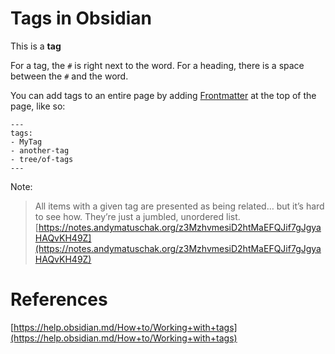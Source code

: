 # Tags in Obsidian   
This is a **tag**    
   
For a tag, the `#` is right next to the word. For a heading, there is a space between the `#` and the word.   
   
You can add tags to an entire page by adding [Frontmatter](Coding/Frontmatter.md) at the top of the page, like so:   
   
```   
---   
tags:   
- MyTag   
- another-tag   
- tree/of-tags   
---   
```   
   
Note:    
> All items with a given tag are presented as being related… but it’s hard to see how. They’re just a jumbled, unordered list.    
> [https://notes.andymatuschak.org/z3MzhvmesiD2htMaEFQJif7gJgyaHAQvKH49Z](https://notes.andymatuschak.org/z3MzhvmesiD2htMaEFQJif7gJgyaHAQvKH49Z)   
   
# References   
[https://help.obsidian.md/How+to/Working+with+tags](https://help.obsidian.md/How+to/Working+with+tags)